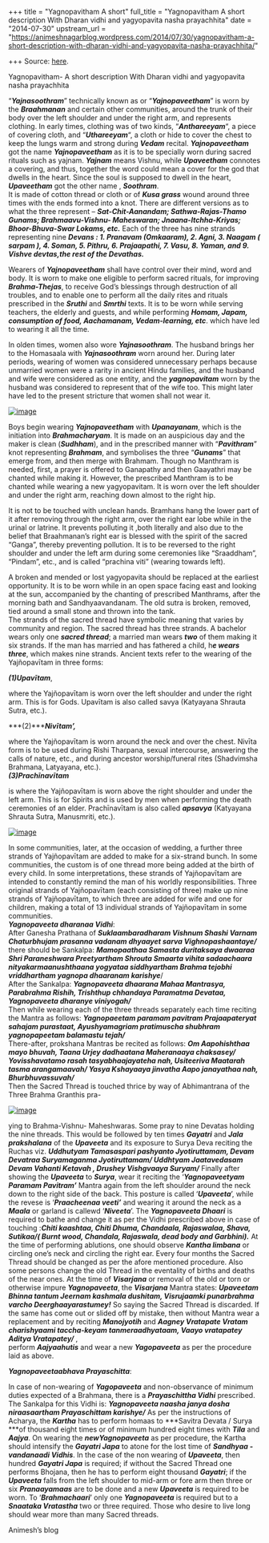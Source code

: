 +++
title = "Yagnopavitham A short"
full_title = "Yagnopavitham A short description With Dharan vidhi and yagyopavita nasha prayachhita"
date = "2014-07-30"
upstream_url = "https://animeshnagarblog.wordpress.com/2014/07/30/yagnopavitham-a-short-description-with-dharan-vidhi-and-yagyopavita-nasha-prayachhita/"

+++
Source: [here](https://animeshnagarblog.wordpress.com/2014/07/30/yagnopavitham-a-short-description-with-dharan-vidhi-and-yagyopavita-nasha-prayachhita/).

Yagnopavitham- A short description With Dharan vidhi and yagyopavita nasha prayachhita

“***Yajnasoothram***” technically known as or “***Yajnopaveetham***” is
worn by the ***Braahmanan*** and certain other communities, around the
trunk of their body over the left shoulder and under the right arm, and
represents clothing. In early times, clothing was of two kinds,
“***Anthareeyam***“, a piece of covering cloth, and “***Uthareeyam***“,
a cloth or hide to cover the chest to keep the lungs warm and strong
during ***Vedam*** recital. ***Yajnopaveetham*** got the name
***Yajnopaveetham*** as it is to be specially worn during sacred rituals
such as yajnam. ***Yajnam*** means Vishnu, while ***Upaveetham***
connotes a covering, and thus, together the word could mean a cover for
the god that dwells in the heart. Since the soul is supposed to dwell in
the heart, ***Upaveetham*** got the other name , ***Soothram***.  
It is made of cotton thread or cloth or of ***Kusa grass*** wound around
three times with the ends formed into a knot. There are different
versions as to what the three represent – ***Sat-Chit-Aanandam;
Sathwa-Rajas-Thamo Gunams; Brahmaavu-Vishnu- Maheswaran;
Jnaana-Itchha-Kriyas; Bhoor-Bhuva-Swar Lokams, etc.*** Each of the three
has nine strands representing nine ***Devans : 1. Pranavam (Omkaaram),
2. Agni, 3. Naagam ( sarpam ), 4. Soman, 5. Pithru, 6. Prajaapathi, 7.
Vasu, 8. Yaman, and 9. Vishve devtas,the rest of the Devathas.***

Wearers of ***Yajnopaveetham*** shall have control over their mind, word
and body. It is worn to make one eligible to perform sacred rituals, for
improving ***Brahma-Thejas***, to receive God’s blessings through
destruction of all troubles, and to enable one to perform all the daily
rites and rituals prescribed in the ***Sruthi*** and ***Smrthi*** texts.
It is to be worn while serving teachers, the elderly and guests, and
while performing ***Homam, Japam, consumption of food, Aachamanam,
Vedam-learning, etc***. which have led to wearing it all the time.

In olden times, women also wore ***Yajnasoothram***. The husband brings
her to the Homasaala with ***Yajnasoothram*** worn around her. During
later periods, wearing of women was considered unnecessary perhaps
because unmarried women were a rarity in ancient Hindu families, and the
husband and wife were considered as one entity, and the
***yagnopavitam*** worn by the husband was considered to represent that
of the wife too. This might later have led to the present stricture that
women shall not wear it.

[![image](https://animeshnagarblog.files.wordpress.com/2014/07/wpid-images-28.jpeg?w=700 "images-28.jpeg")](https://animeshnagarblog.files.wordpress.com/2014/07/wpid-images-28.jpeg)

Boys begin wearing ***Yajnopaveetham*** with ***Upanayanam***, which
is the initiation into ***Brahmacharyam***. It is made on an auspicious
day and the maker is clean (***Sudhham***), and in the prescribed manner
with “***Pavithram***” knot representing ***Brahmam***, and symbolises
the three “***Gunams***” that emerge from, and then merge with Brahmam.
Though no Manthram is needed, first, a prayer is offered to Ganapathy
and then Gaayathri may be chanted while making it. However, the
prescribed Manthram is to be chanted while wearing a new yagyopavitam.
It is worn over the left shoulder and under the right arm, reaching down
almost to the right hip.

It is not to be touched with unclean hands. Bramhans hang the lower part
of it after removing through the right arm, over the right ear lobe
while in the urinal or latrine. It prevents polluting it ,both
literally and also due to the belief that Braahmanan’s right ear is
blessed with the spirit of the sacred “Ganga”, thereby preventing
pollution. It is to be reversed to the right shoulder and under the
left arm during some ceremonies like “Sraaddham”, “Pindam”, etc., and is
called “prachina viti” (wearing towards left).

A broken and mended or lost yagyopavita should be replaced at the
earliest opportunity. It is to be worn while in an open space facing
east and looking at the sun, accompanied by the chanting of prescribed
Manthrams, after the morning bath and Sandhyaavandanam. The old sutra is
broken, removed, tied around a small stone and thrown into the tank.  
The strands of the sacred thread have symbolic meaning that varies by
community and region. The sacred thread has three strands. A bachelor
wears only one ***sacred thread***; a married man wears ***two*** of
them making it six strands. If the man has married and has fathered a
child, h***e wears three***, which makes nine strands. Ancient texts
refer to the wearing of the Yajñopavītam in three forms:

***(1)Upavītam***,

where the Yajñopavītam is worn over the left shoulder and under the
right arm. This is for Gods. Upavītam is also called savya (Katyayana
Shrauta Sutra, etc.).

***(2)******Nivītam’,***

where the Yajñopavītam is worn around the neck and over the chest.
Nivīta form is to be used during Rishi Tharpana, sexual intercourse,
answering the calls of nature, etc., and during ancestor worship/funeral
rites (Shadvimsha Brahmana, Latyayana, etc.).  
***(3)Prachīnavītam***

is where the Yajñopavītam is worn above the right shoulder and under the
left arm. This is for Spirits and is used by men when performing the
death ceremonies of an elder. Prachīnavītam is also called ***apsavya***
(Katyayana Shrauta Sutra, Manusmriti, etc.).

[![image](https://animeshnagarblog.files.wordpress.com/2014/07/wpid-images-10.jpeg?w=700 "images-10.jpeg")](https://animeshnagarblog.files.wordpress.com/2014/07/wpid-images-10.jpeg)

In some communities, later, at the occasion of wedding, a further three
strands of Yajñopavītam are added to make for a six-strand bunch. In
some communities, the custom is of one thread more being added at the
birth of every child. In some interpretations, these strands of
Yajñopavītam are intended to constantly remind the man of his worldly
responsibilities. Three original strands of Yajñopavītam (each
consisting of three) make up nine strands of Yajñopavītam, to which
three are added for wife and one for children, making a total of 13
individual strands of Yajñopavītam in some communities.  
***Yagnopaveeta dharanaa Vidhi***:  
After Ganesha Prathana of ***Suklaambaradharam Vishnum Shashi Varnam
Chaturbhujam prasanna vadanam dhyaayet sarva Vighnopashaantaye/***  
there should be Sankalpa: ***Mamopaathaa Samasta duritaksaya dwaaraa
Shri Paraneshwara Preetyartham Shrouta Smaarta vihita sadaachaara
nityakarmaanushthaana yogyataa siddhyartham Brahma tejobhi vriddhartham
yagnopa dhaaranam karishye***/  
After the Sankalpa: ***Yagnopaveeta dhaarana Mahaa Mantrasya, Parabrahma
Rishih, Trishthup chhandaya Paramatma Devataa, Yagnopaveeta dharanye
viniyogah/***   
Then while wearing each of the three threads separately each time
reciting the Mantra as follows: ***Yagnopaeetam paramam pavitram
Prajaapateryat sahajam purastaat, Ayushyamagriam pratimuscha shubhram
yagnopapeetam balamastu tejah/***  
There-after, prokshana Mantras be recited as follows: ***Om Aapohishthaa
mayo bhuvah, Taana Urjey dadhaatana Maheranaaya chaksasey/
Yovisshavatamo rasah tasyabhaajayateha nah, Usiteeriva Maatarah tasma
arangamaavah/ Yasya Kshayaaya jinvatha Aapo janayathaa nah,
Bhurbhuvassuvah/***  
Then the Sacred Thread is touched thrice by way of Abhimantrana of the
Three Brahma Granthis pra-

[![image](https://animeshnagarblog.files.wordpress.com/2014/07/wpid-images-5.jpeg?w=700 "images-5.jpeg")](https://animeshnagarblog.files.wordpress.com/2014/07/wpid-images-5.jpeg)

ying to Brahma-Vishnu- Maheshwaras. Some pray to nine Devatas holding
the nine threads. This would be followed by ten times ***Gayatri*** and
***Jala prakshalana*** of the ***Upaveeta*** and its exposure to Surya
Deva reciting the Ruchas viz. ***Uddhutyam Tamasaspari pashyanto
Jyotiruttamam, Devam Devatraa Suryamaganma Jyotiruttamam/ Uddhtyam
Jaatavedasam Devam Vahanti Ketavah , Drushey Vishgvaaya Suryam/***
Finally after showing the ***Upaveeta*** to ***Surya***, wear it
reciting the ‘***Yagnopaveetyam Paramam Pavitram’*** Mantra again from
the left shoulder around the neck down to the right side of the back.
This posture is called ‘***Upaveeta***’, while the revese is
‘***Praacheenaa veeti’*** and wearing it around the neck as a
***Maala*** or garland is callewd ‘***Niveeta***’. The ***Yagnopaveeta
Dhaari*** is required to bathe and change it as per the Vidhi prescribed
above in case of touching :***Chiti kaashtaa, Chiti Dhuma, Chandaala,
Rajaswalaa, Shava, Sutikaa/( Burnt wood, Chandala, Rajaswala, dead body
and Garbhini).*** At the time of performing ablutions, one should
observe ***Kantha limbana*** or circling one’s neck and circling the
right ear. Every four months the Sacred Thread should be changed as per
the afore mentioned procedure. Also some persons change the old Thread
in the eventality of births and deaths of the near ones. At the time of
***Visarjana*** or removal of the old or torn or otherwise impure
***Yagnopaveeta***, the ***Visarjana*** Mantra states: ***Upaveetam
Bhinna tantum Jeernam kashmala dushitam, Visrujaamki punarbrahma varcho
Deerghaayarastumey!*** So saying the Sacred Thread is discarded. If the
same has come out or slided off by mistake, then without Mantra wear a
replacement and by reciting ***Manojyotih*** and ***Aagney Vratapate
Vratam charishyaami taccha-keyam tanmeraadhyataam, Vaayo vratapatey
Aditya Vratapatey/*** ,  
perform ***Aajyaahutis*** and wear a new ***Yagopaveeta*** as per the
procedure laid as above.

***Yagnopaveetaabhava Prayaschitta***:

In case of non-wearing of ***Yagopaveeta*** and non-observance of
minimum duties expected of a Brahmana, there is a ***Prayaschittha
Vidhi*** prescribed. The Sankalpa for this Vidhi is: ***Yagnopaveeta
naasha janya dosha niraasaartham Prayaschittam karishye/*** As per the
instructions of Acharya, the ***Kartha*** has to perform homaas to
***Savitra Devata / Surya ***of thousand eight times or of minimum
hundred eight times with ***Tila*** and ***Aajya***. On wearing the
***newYagnopaveeta*** as per procedure, the Kartha should intensify the
***Gayatri Japa*** to atone for the lost time of ***Sandhyaa -vandanaadi
Vidhis***. In the case of the non wearing of ***Upaveeta***, then
hundred ***Gayatri Japa*** is required; if without the Sacred Thread one
performs Bhojana, then he has to perform eight thousand ***Gayatri***;
if the ***Upaveeta*** falls from the left shoulder to mid-arm or fore
arm then three or six ***Pranaayamaas*** are to be done and a new
***Upaveeta*** is required to be worn. To ‘***Brahmachaari***’ only one
***Yagnopaveeta*** is required but to a ***Snaataka Vratastha*** two or
three required. Those who desire to live long should wear more than many
Sacred threads.

Animesh’s blog

